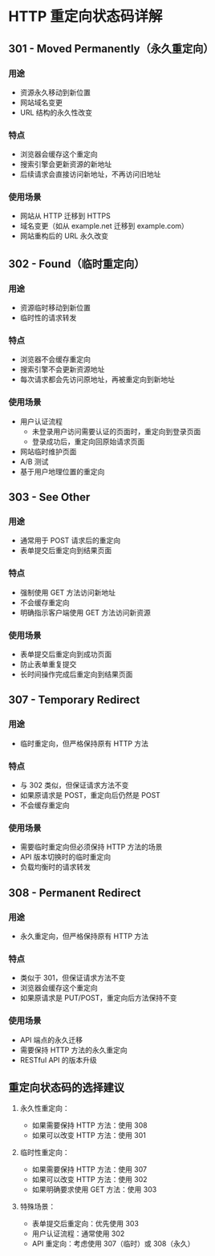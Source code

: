 # HTTP 重定向状态码详解

## 301 - Moved Permanently（永久重定向）

### 用途
- 资源永久移动到新位置
- 网站域名变更
- URL 结构的永久性改变

### 特点
- 浏览器会缓存这个重定向
- 搜索引擎会更新资源的新地址
- 后续请求会直接访问新地址，不再访问旧地址

### 使用场景
- 网站从 HTTP 迁移到 HTTPS
- 域名变更（如从 example.net 迁移到 example.com）
- 网站重构后的 URL 永久改变

## 302 - Found（临时重定向）

### 用途
- 资源临时移动到新位置
- 临时性的请求转发

### 特点
- 浏览器不会缓存重定向
- 搜索引擎不会更新资源地址
- 每次请求都会先访问原地址，再被重定向到新地址

### 使用场景
- 用户认证流程
  - 未登录用户访问需要认证的页面时，重定向到登录页面
  - 登录成功后，重定向回原始请求页面
- 网站临时维护页面
- A/B 测试
- 基于用户地理位置的重定向

## 303 - See Other

### 用途
- 通常用于 POST 请求后的重定向
- 表单提交后重定向到结果页面

### 特点
- 强制使用 GET 方法访问新地址
- 不会缓存重定向
- 明确指示客户端使用 GET 方法访问新资源

### 使用场景
- 表单提交后重定向到成功页面
- 防止表单重复提交
- 长时间操作完成后重定向到结果页面

## 307 - Temporary Redirect

### 用途
- 临时重定向，但严格保持原有 HTTP 方法

### 特点
- 与 302 类似，但保证请求方法不变
- 如果原请求是 POST，重定向后仍然是 POST
- 不会缓存重定向

### 使用场景
- 需要临时重定向但必须保持 HTTP 方法的场景
- API 版本切换时的临时重定向
- 负载均衡时的请求转发

## 308 - Permanent Redirect

### 用途
- 永久重定向，但严格保持原有 HTTP 方法

### 特点
- 类似于 301，但保证请求方法不变
- 浏览器会缓存这个重定向
- 如果原请求是 PUT/POST，重定向后方法保持不变

### 使用场景
- API 端点的永久迁移
- 需要保持 HTTP 方法的永久重定向
- RESTful API 的版本升级

## 重定向状态码的选择建议

1. 永久性重定向：
   - 如果需要保持 HTTP 方法：使用 308
   - 如果可以改变 HTTP 方法：使用 301

2. 临时性重定向：
   - 如果需要保持 HTTP 方法：使用 307
   - 如果可以改变 HTTP 方法：使用 302
   - 如果明确要求使用 GET 方法：使用 303

3. 特殊场景：
   - 表单提交后重定向：优先使用 303
   - 用户认证流程：通常使用 302
   - API 重定向：考虑使用 307（临时）或 308（永久）
